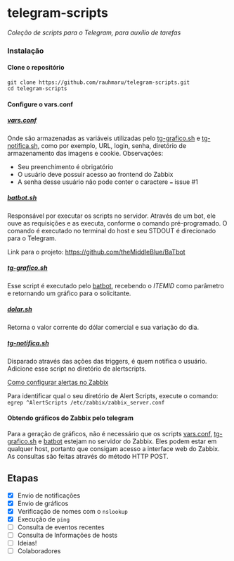 # telegram-scripts

_Coleção de scripts para o Telegram, para auxílio de tarefas_

### Instalação
#### Clone o repositório
```
git clone https://github.com/rauhmaru/telegram-scripts.git
cd telegram-scripts
```
#### Configure o vars.conf

##### [vars.conf](vars.conf)
Onde são armazenadas as variáveis utilizadas pelo [tg-grafico.sh](https://github.com/rauhmaru/telegram-scripts/blob/master/tg-grafico.sh) e [tg-notifica.sh](https://github.com/rauhmaru/telegram-scripts/blob/master/tg-notifica.sh), como por exemplo, URL, login, senha, diretório de armazenamento das imagens e cookie.
Observações:
* Seu preenchimento é obrigatório
* O usuário deve possuir acesso ao frontend do Zabbix
* A senha desse usuário não pode conter o caractere ```=``` issue #1


##### [batbot.sh](batbot.sh)
Responsável por executar os scripts no servidor. Através de um bot, ele ouve as requisições e as executa, conforme o comando pré-programado. O comando é executado no terminal do host e seu STDOUT é direcionado para o Telegram.

Link para o projeto: https://github.com/theMiddleBlue/BaTbot


##### [tg-grafico.sh](tg-grafico.sh)
Esse script é executado pelo [batbot](https://github.com/rauhmaru/telegram-scripts/blob/master/batbot.sh), recebendo o *ITEMID* como parâmetro e retornando um gráfico para o solicitante.

##### [dolar.sh](dolar.sh)
Retorna o valor corrente do dólar comercial e sua variação do dia.

##### [tg-notifica.sh](tg-notifica.sh)
Disparado através das ações das triggers, é quem notifica o usuário.
Adicione esse script no diretório de alertscripts.

[Como configurar alertas no Zabbix](https://www.zabbix.com/documentation/3.0/pt/manual/config/notifications/media/script)

Para identificar qual o seu diretório de Alert Scripts, execute o comando:
```egrep ^AlertScripts /etc/zabbix/zabbix_server.conf```


#### Obtendo gráficos do Zabbix pelo telegram
Para a geração de gráficos, não é necessário que os scripts [vars.conf](vars.conf), [tg-grafico.sh](tg-grafico.sh) e [batbot](batbot.sh) estejam no servidor do Zabbix. Eles podem estar em qualquer host, portanto que consigam acesso a interface web do Zabbix. As consultas são feitas através do método HTTP POST.

## Etapas
- [x] Envio de notificações
- [x] Envio de gráficos
- [x] Verificação de nomes com o ```nslookup```
- [x] Execução de ```ping```
- [ ] Consulta de eventos recentes
- [ ] Consulta de Informações de hosts
- [ ] Ideias!
- [ ] Colaboradores

